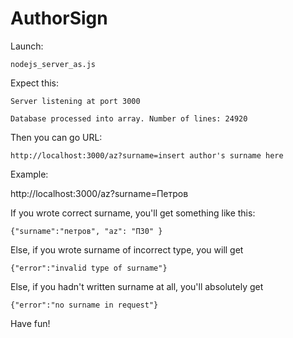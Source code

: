 AuthorSign
==========

Launch:

`nodejs_server_as.js`

Expect this:

`Server listening at port 3000`

`Database processed into array. Number of lines: 24920`

Then you can go URL:

`http://localhost:3000/az?surname=insert author's surname here`

Example:

http://localhost:3000/az?surname=Петров

If you wrote correct surname, you'll get something like this:

`{"surname":"петров", "az": "П30" }`

Else, if you wrote surname of incorrect type, you will get

`{"error":"invalid type of surname"}`

Else, if you hadn't written surname at all, you'll absolutely get

`{"error":"no surname in request"}`

Have fun!
